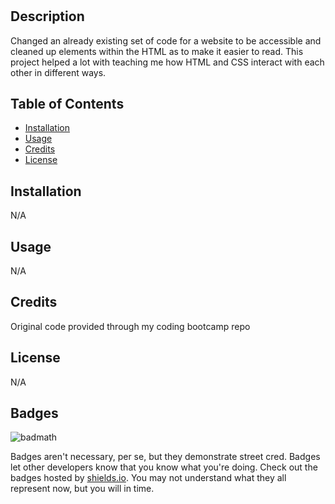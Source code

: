 # <Your-Project-Title>

## Description

Changed an already existing set of code for a website to be accessible and cleaned up elements within the HTML as to make it easier to read. This project helped a lot with teaching me how HTML and CSS interact with each other in different ways.

## Table of Contents

- [Installation](#installation)
- [Usage](#usage)
- [Credits](#credits)
- [License](#license)

## Installation

N/A

## Usage

N/A

## Credits

Original code provided through my coding bootcamp repo

## License

N/A

## Badges

![badmath](https://img.shields.io/github/languages/top/lernantino/badmath)

Badges aren't necessary, per se, but they demonstrate street cred. Badges let other developers know that you know what you're doing. Check out the badges hosted by [shields.io](https://shields.io/). You may not understand what they all represent now, but you will in time.


